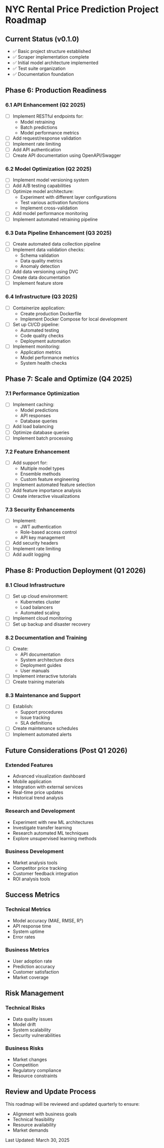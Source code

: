 # NYC Rental Price Prediction Project Roadmap

## Current Status (v0.1.0)
- ✅ Basic project structure established
- ✅ Scraper implementation complete
- ✅ Initial model architecture implemented
- ✅ Test suite organization
- ✅ Documentation foundation

## Phase 6: Production Readiness

### 6.1 API Enhancement (Q2 2025)
- [ ] Implement RESTful endpoints for:
  - Model retraining
  - Batch predictions
  - Model performance metrics
- [ ] Add request/response validation
- [ ] Implement rate limiting
- [ ] Add API authentication
- [ ] Create API documentation using OpenAPI/Swagger

### 6.2 Model Optimization (Q2 2025)
- [ ] Implement model versioning system
- [ ] Add A/B testing capabilities
- [ ] Optimize model architecture:
  - Experiment with different layer configurations
  - Test various activation functions
  - Implement cross-validation
- [ ] Add model performance monitoring
- [ ] Implement automated retraining pipeline

### 6.3 Data Pipeline Enhancement (Q3 2025)
- [ ] Create automated data collection pipeline
- [ ] Implement data validation checks:
  - Schema validation
  - Data quality metrics
  - Anomaly detection
- [ ] Add data versioning using DVC
- [ ] Create data documentation
- [ ] Implement feature store

### 6.4 Infrastructure (Q3 2025)
- [ ] Containerize application:
  - Create production Dockerfile
  - Implement Docker Compose for local development
- [ ] Set up CI/CD pipeline:
  - Automated testing
  - Code quality checks
  - Deployment automation
- [ ] Implement monitoring:
  - Application metrics
  - Model performance metrics
  - System health checks

## Phase 7: Scale and Optimize (Q4 2025)

### 7.1 Performance Optimization
- [ ] Implement caching:
  - Model predictions
  - API responses
  - Database queries
- [ ] Add load balancing
- [ ] Optimize database queries
- [ ] Implement batch processing

### 7.2 Feature Enhancement
- [ ] Add support for:
  - Multiple model types
  - Ensemble methods
  - Custom feature engineering
- [ ] Implement automated feature selection
- [ ] Add feature importance analysis
- [ ] Create interactive visualizations

### 7.3 Security Enhancements
- [ ] Implement:
  - JWT authentication
  - Role-based access control
  - API key management
- [ ] Add security headers
- [ ] Implement rate limiting
- [ ] Add audit logging

## Phase 8: Production Deployment (Q1 2026)

### 8.1 Cloud Infrastructure
- [ ] Set up cloud environment:
  - Kubernetes cluster
  - Load balancers
  - Automated scaling
- [ ] Implement cloud monitoring
- [ ] Set up backup and disaster recovery

### 8.2 Documentation and Training
- [ ] Create:
  - API documentation
  - System architecture docs
  - Deployment guides
  - User manuals
- [ ] Implement interactive tutorials
- [ ] Create training materials

### 8.3 Maintenance and Support
- [ ] Establish:
  - Support procedures
  - Issue tracking
  - SLA definitions
- [ ] Create maintenance schedules
- [ ] Implement automated alerts

## Future Considerations (Post Q1 2026)

### Extended Features
- Advanced visualization dashboard
- Mobile application
- Integration with external services
- Real-time price updates
- Historical trend analysis

### Research and Development
- Experiment with new ML architectures
- Investigate transfer learning
- Research automated ML techniques
- Explore unsupervised learning methods

### Business Development
- Market analysis tools
- Competitor price tracking
- Customer feedback integration
- ROI analysis tools

## Success Metrics

### Technical Metrics
- Model accuracy (MAE, RMSE, R²)
- API response time
- System uptime
- Error rates

### Business Metrics
- User adoption rate
- Prediction accuracy
- Customer satisfaction
- Market coverage

## Risk Management

### Technical Risks
- Data quality issues
- Model drift
- System scalability
- Security vulnerabilities

### Business Risks
- Market changes
- Competition
- Regulatory compliance
- Resource constraints

## Review and Update Process
This roadmap will be reviewed and updated quarterly to ensure:
- Alignment with business goals
- Technical feasibility
- Resource availability
- Market demands

Last Updated: March 30, 2025

